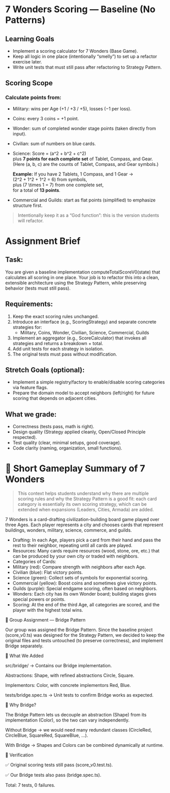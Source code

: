 # 7 Wonders Scoring — Baseline (No Patterns)

## Learning Goals
- Implement a scoring calculator for 7 Wonders (Base Game).
- Keep all logic in one place (intentionally “smelly”) to set up a refactor exercise later.
- Write unit tests that must still pass after refactoring to Strategy Pattern.

## Scoring Scope

### Calculate points from:
- Military: wins per Age (+1 / +3 / +5), losses (−1 per loss).
- Coins: every 3 coins = +1 point.
- Wonder: sum of completed wonder stage points (taken directly from input).
- Civilian: sum of numbers on blue cards.
- Science: Score = \(a^2 + b^2 + c^2\)  
  plus **7 points for each complete set** of Tablet, Compass, and Gear.  
  (Here \(a, b, c\) are the counts of Tablet, Compass, and Gear symbols.)
  
  **Example:** If you have 2 Tablets, 1 Compass, and 1 Gear →  
  \(2^2 + 1^2 + 1^2 = 6\) from symbols,  
  plus \(7 \times 1 = 7\) from one complete set,  
  for a total of **13 points**.
- Commercial and Guilds: start as flat points (simplified) to emphasize structure first.

> Intentionally keep it as a “God function”: this is the version students will refactor.

# Assignment Brief

## Task:
You are given a baseline implementation computeTotalScoreV0(state) that calculates all scoring in one place.
Your job is to refactor this into a clean, extensible architecture using the Strategy Pattern, while preserving behavior (tests must still pass).

## Requirements:
1.  Keep the exact scoring rules unchanged.
2.	Introduce an interface (e.g., ScoringStrategy) and separate concrete strategies for:
    - Military, Coins, Wonder, Civilian, Science, Commercial, Guilds
3.	Implement an aggregator (e.g., ScoreCalculator) that invokes all strategies and returns a breakdown + total.
4.	Add unit tests for each strategy in isolation.
5.	The original tests must pass without modification.

## Stretch Goals (optional):
- Implement a simple registry/factory to enable/disable scoring categories via feature flags.
- Prepare the domain model to accept neighbors (left/right) for future scoring that depends on adjacent cities.

## What we grade:
- Correctness (tests pass, math is right).
- Design quality (Strategy applied cleanly, Open/Closed Principle respected).
- Test quality (clear, minimal setups, good coverage).
- Code clarity (naming, organization, small functions).



# 📖 Short Gameplay Summary of 7 Wonders
> This context helps students understand why there are multiple scoring rules and why the Strategy Pattern is a good fit: each card category is essentially its own scoring strategy, which can be extended when expansions (Leaders, Cities, Armada) are added.

7 Wonders is a card-drafting civilization-building board game played over three Ages.
Each player represents a city and chooses cards that represent buildings, wonders, military, science, commerce, and guilds.
- Drafting: In each Age, players pick a card from their hand and pass the rest to their neighbor, repeating until all cards are played.
- Resources: Many cards require resources (wood, stone, ore, etc.) that can be produced by your own city or traded with neighbors.
- Categories of Cards:
- Military (red): Compare strength with neighbors after each Age.
- Civilian (blue): Flat victory points.
- Science (green): Collect sets of symbols for exponential scoring.
- Commercial (yellow): Boost coins and sometimes give victory points.
- Guilds (purple): Special endgame scoring, often based on neighbors.
- Wonders: Each city has its own Wonder board; building stages gives special powers or points.
- Scoring: At the end of the third Age, all categories are scored, and the player with the highest total wins.


📌 Group Assignment — Bridge Pattern

Our group was assigned the Bridge Pattern.
Since the baseline project (score_v0.ts) was designed for the Strategy Pattern, we decided to keep the original files and tests untouched (to preserve correctness), and implement Bridge separately.

🔹 What We Added

src/bridge/ → Contains our Bridge implementation.

Abstractions: Shape, with refined abstractions Circle, Square.

Implementors: Color, with concrete implementors Red, Blue.

tests/bridge.spec.ts → Unit tests to confirm Bridge works as expected.

🔹 Why Bridge?

The Bridge Pattern lets us decouple an abstraction (Shape) from its implementation (Color), so the two can vary independently.

Without Bridge → we would need many redundant classes (CircleRed, CircleBlue, SquareRed, SquareBlue, …).

With Bridge → Shapes and Colors can be combined dynamically at runtime.

🔹 Verification

✅ Original scoring tests still pass (score_v0.test.ts).

✅ Our Bridge tests also pass (bridge.spec.ts).

Total: 7 tests, 0 failures.
